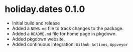 # holiday.dates 0.1.0

* Initial build and release
* Added a `NEWS.md` file to track changes to the package.
* Added a `README.md` file for home page in pkgdown.
* Added pkgdown website.
* Added continuous integration: `Github Actions`, `Appveyor`

